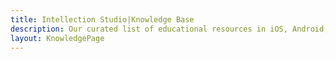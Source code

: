 ```yaml
---
title: Intellection Studio|Knowledge Base
description: Our curated list of educational resources in iOS, Android, ML, AI, and Web development, as well as management and marketing.
layout: KnowledgePage
---
```

